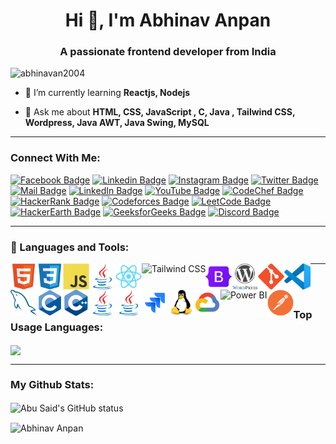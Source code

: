 <h1 align="center">Hi 👋, I'm Abhinav Anpan</h1>
<h3 align="center">A passionate frontend developer from India</h3>

<p align="left"> <img src="https://komarev.com/ghpvc/?username=abhinavan2004&label=Profile%20views&color=0e75b6&style=flat" alt="abhinavan2004" /> </p>

- 🌱 I’m currently learning **Reactjs, Nodejs**

- 💬 Ask me about **HTML, CSS, JavaScript , C, Java , Tailwind CSS, Wordpress, Java AWT, Java Swing, MySQL**

---


### Connect With Me:

[![Facebook Badge](https://img.shields.io/badge/Facebook-1877F2?style=for-the-badge&logo=facebook&logoColor=white)](https://www.facebook.com/profile.php?id=100076679081989)
[![Linkedin Badge](https://img.shields.io/badge/LinkedIn-0077B5?style=for-the-badge&logo=linkedin&logoColor=white)](https://www.linkedin.com/in/abhinav-anpan/) 
[![Instagram Badge](https://img.shields.io/badge/Instagram-E4405F?style=for-the-badge&logo=instagram&logoColor=white)](https://www.instagram.com/abhinava_020?igsh=MTNwNmpvOHFoc2M5bA==)
[![Twitter Badge](https://img.shields.io/badge/Twitter-1DA1F2?style=for-the-badge&logo=twitter&logoColor=white)](https://x.com/abhinavv20524?t=rZK5144fiaYDzH2HgU0gRw&s=08 )
[![Mail Badge](https://img.shields.io/badge/Gmail-D14836?style=for-the-badge&logo=gmail&logoColor=white)](mailto:abhinavanpan@gmail.com)
[![LinkedIn Badge](https://img.shields.io/badge/LinkedIn-0A66C2?style=for-the-badge&logo=linkedin&logoColor=white)](https://linkedin.com/in/abhinav%20anpan)
[![YouTube Badge](https://img.shields.io/badge/YouTube-FF0000?style=for-the-badge&logo=youtube&logoColor=white)](https://www.youtube.com/c/abhinav%20anpan)
[![CodeChef Badge](https://img.shields.io/badge/CodeChef-5B4638?style=for-the-badge&logo=codechef&logoColor=white)](https://www.codechef.com/users/abhinava161)
[![HackerRank Badge](https://img.shields.io/badge/HackerRank-2EC866?style=for-the-badge&logo=hackerrank&logoColor=white)](https://www.hackerrank.com/abhinavanpan)
[![Codeforces Badge](https://img.shields.io/badge/Codeforces-1F8ACB?style=for-the-badge&logo=codeforces&logoColor=white)](https://codeforces.com/profile/abhinav_anpan)
[![LeetCode Badge](https://img.shields.io/badge/LeetCode-FFA116?style=for-the-badge&logo=leetcode&logoColor=white)](https://www.leetcode.com/abhinava20)
[![HackerEarth Badge](https://img.shields.io/badge/HackerEarth-323754?style=for-the-badge&logo=hackerearth&logoColor=white)](https://www.hackerearth.com/@abhinavanpan)
[![GeeksforGeeks Badge](https://img.shields.io/badge/GeeksforGeeks-0F9D58?style=for-the-badge&logo=geeksforgeeks&logoColor=white)](https://auth.geeksforgeeks.org/user/abhinavwu3a)
[![Discord Badge](https://img.shields.io/badge/Discord-5865F2?style=for-the-badge&logo=discord&logoColor=white)](https://discord.gg/4873)

---

### 🔨 Languages and Tools:
<a href="https://developer.mozilla.org/en-US/docs/Web/HTML" target="_blank"> 
    <img align="left" src="https://raw.githubusercontent.com/devicons/devicon/master/icons/html5/html5-original.svg" alt="HTML" height="42px"/> 
</a> 
<a href="https://developer.mozilla.org/en-US/docs/Web/CSS" target="_blank"> 
    <img align="left" src="https://raw.githubusercontent.com/devicons/devicon/master/icons/css3/css3-original.svg" alt="CSS" height="42px"/> 
</a> 
<a href="https://developer.mozilla.org/en-US/docs/Web/JavaScript" target="_blank"> 
    <img align="left" src="https://raw.githubusercontent.com/devicons/devicon/master/icons/javascript/javascript-original.svg" alt="JavaScript" height="42px"/> 
</a>
<a href="https://www.java.com" target="_blank"> 
    <img align="left" src="https://raw.githubusercontent.com/devicons/devicon/master/icons/java/java-original.svg" alt="Java" height="42px"/> 
</a>
<a href="https://reactjs.org/" target="_blank"> 
    <img align="left" src="https://raw.githubusercontent.com/devicons/devicon/master/icons/react/react-original.svg" alt="ReactJS" height="42px"/> 
</a>
<a href="https://tailwindcss.com/" target="_blank"> 
    <img align="left" src="https://cdn.jsdelivr.net/npm/simple-icons@v4/icons/tailwindcss.svg" alt="Tailwind CSS" height="42px" style="fill:#38bdf8;"/> 
</a>
<a href="https://getbootstrap.com/" target="_blank"> 
    <img align="left" src="https://raw.githubusercontent.com/devicons/devicon/master/icons/bootstrap/bootstrap-original.svg" alt="Bootstrap" height="42px"/> 
</a>
<a href="https://wordpress.com/" target="_blank"> 
    <img align="left" src="https://raw.githubusercontent.com/devicons/devicon/master/icons/wordpress/wordpress-original.svg" alt="WordPress" height="42px"/> 
</a>
<a href="https://git-scm.com/" target="_blank"> 
    <img align="left" src="https://raw.githubusercontent.com/devicons/devicon/master/icons/git/git-original.svg" alt="Git" height="42px"/> 
</a>
<a href="https://code.visualstudio.com/" target="_blank"> 
    <img align="left" src="https://raw.githubusercontent.com/devicons/devicon/master/icons/vscode/vscode-original.svg" alt="VS Code" height="42px"/> 
</a>
<a href="https://www.mysql.com/" target="_blank"> 
    <img align="left" src="https://raw.githubusercontent.com/devicons/devicon/master/icons/mysql/mysql-original.svg" alt="MySQL" height="42px"/> 
</a>
<a href="https://en.wikipedia.org/wiki/C_(programming_language)" target="_blank"> 
    <img align="left" src="https://raw.githubusercontent.com/devicons/devicon/master/icons/c/c-original.svg" alt="C" height="42px"/> 
</a>
<a href="https://en.wikipedia.org/wiki/C%2B%2B" target="_blank"> 
    <img align="left" src="https://raw.githubusercontent.com/devicons/devicon/master/icons/cplusplus/cplusplus-original.svg" alt="C++" height="42px"/> 
</a>
<a href="https://docs.oracle.com/javase/tutorial/uiswing/start/about.html" target="_blank"> 
    <img align="left" src="https://raw.githubusercontent.com/devicons/devicon/master/icons/java/java-original.svg" alt="Java AWT" height="42px"/> 
</a>
<a href="https://docs.oracle.com/javase/tutorial/uiswing/" target="_blank"> 
    <img align="left" src="https://raw.githubusercontent.com/devicons/devicon/master/icons/java/java-original.svg" alt="Java Swing" height="42px"/> 
</a>
<a href="https://www.atlassian.com/software/jira" target="_blank"> 
    <img align="left" src="https://raw.githubusercontent.com/devicons/devicon/master/icons/jira/jira-original.svg" alt="Jira" height="42px"/> 
</a>
<a href="https://www.linux.org/" target="_blank"> 
    <img align="left" src="https://raw.githubusercontent.com/devicons/devicon/master/icons/linux/linux-original.svg" alt="Linux" height="42px"/> 
</a>
<a href="https://cloud.google.com/" target="_blank"> 
    <img align="left" src="https://raw.githubusercontent.com/devicons/devicon/master/icons/googlecloud/googlecloud-original.svg" alt="Google Cloud" height="42px"/> 
</a>

<a href="https://powerbi.microsoft.com/" target="_blank"> 
    <img align="left" src="https://cdn.jsdelivr.net/npm/simple-icons@v4/icons/microsoftpowerbi.svg" alt="Power BI" height="42px"/> 
</a>

<a href="https://www.postman.com/" target="_blank"> 
    <img align="left" src="https://raw.githubusercontent.com/devicons/devicon/master/icons/postman/postman-original.svg" alt="Postman" height="42px"/> 
</a>







---
<br>
<br>

### Top Usage Languages:

<img align="center" src="https://github-readme-stats.vercel.app/api/top-langs/?username=abhinavan2004&layout=compact&theme=algolia&hide_border=true&&langs_count=10" />

---



### My Github Stats:

<p>
  <img align="center" src="https://github-readme-stats.vercel.app/api?username=abhinavan2004&show_icons=true&include_all_commits=true&theme=algolia&hide_border=true" alt="Abu Said's GitHub status" />
</p>

<img align="center" src="https://github-readme-stats.vercel.app/api?username=abhinavan2004&show_icons=true&theme=merko&locale=en" alt="Abhinav Anpan" flex-grow=1  />

